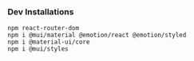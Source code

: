 ### Dev Installations

```
npm react-router-dom
npm i @mui/material @emotion/react @emotion/styled
npm i @material-ui/core
npm i @mui/styles

```
